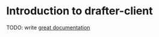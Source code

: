 # Introduction to drafter-client

TODO: write [great documentation](http://jacobian.org/writing/what-to-write/)
